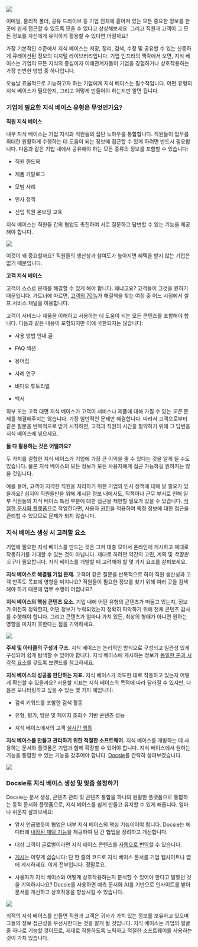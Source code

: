 ![](https://docsie-app-media.s3.amazonaws.com/image/7093/doc_ULxUK3nJlSUujhpeo/fgdkkvoukhpdltavfjsp)

이메일, 물리적 폴더, 공유 드라이브 등 기업 전체에 흩어져 있는 모든 중요한 정보를 한 곳에 쉽게 접근할 수 있도록 모을 수 있다고 상상해보세요. 그리고 직원과 고객이 그 모든 정보를 자신에게 유익하게 활용할 수 있다면 어떨까요?

가장 기본적인 수준에서 지식 베이스는 저장, 정리, 검색, 수정 및 공유할 수 있는 신중하게 큐레이션된 정보의 디지털 라이브러리입니다. 기업 인프라의 맥락에서 보면, 지식 베이스는 기업의 모든 지식의 중심이자 이해관계자들이 기업을 경험하거나 상호작용하는 가장 빈번한 방법 중 하나입니다.

오늘날 효율적으로 기능하고자 하는 기업에게 지식 베이스는 필수적입니다. 어떤 유형의 지식 베이스가 필요한지, 그리고 어떻게 만들어야 하는지만 알면 됩니다.



### 기업에 필요한 지식 베이스 유형은 무엇인가요?

**직원 지식 베이스**

내부 지식 베이스는 기업 지식과 직원들의 집단 노하우를 통합합니다. 직원들이 업무를 최대한 원활하게 수행하는 데 도움이 되는 정보에 접근할 수 있게 하려면 반드시 필요합니다. 다음과 같은 기업 내에서 공유해야 하는 모든 종류의 정보를 포함할 수 있습니다:

* 직원 핸드북

* 제품 카탈로그

* 모범 사례

* 인사 정책

* 신입 직원 온보딩 교육

지식 베이스는 직원들 간의 협업도 촉진하여 서로 질문하고 답변할 수 있는 기능을 제공해야 합니다.

![](https://docsie-app-media.s3.amazonaws.com/image/7093/doc_ULxUK3nJlSUujhpeo/smkjimvctbbblpexslsg)

이것이 왜 중요할까요? 직원들의 생산성과 참여도가 높아지면 혜택을 받지 않는 기업은 없기 때문입니다.



**고객 지식 베이스**

고객이 스스로 문제를 해결할 수 있게 해야 합니다. 왜냐고요? 고객들이 그것을 원하기 때문입니다. 가트너에 따르면, [고객의 70%](https://www.gartner.com/smarterwithgartner/rethink-customer-service-strategy-drive-self-service/)가 해결책을 찾는 여정 중 어느 시점에서 셀프 서비스 채널을 이용합니다.

고객이 서비스나 제품을 이해하고 사용하는 데 도움이 되는 모든 콘텐츠를 포함해야 합니다. 다음과 같은 내용이 포함되지만 이에 국한되지는 않습니다:

* 사용 방법 안내 글

* FAQ 섹션

* 용어집

* 사례 연구

* 비디오 튜토리얼

* 백서

외부 또는 고객 대면 지식 베이스가 고객이 서비스나 제품에 대해 가질 수 있는 *모든* 문제를 해결해주지는 않습니다. 가장 일반적인 문제만 해결합니다. 따라서 고객으로부터 같은 질문을 반복적으로 받기 시작하면, 고객과 직원의 시간을 절약하기 위해 그 답변을 지식 베이스에 넣으세요.

**둘 다 활용하는 것은 어떨까요?**

두 가지를 결합한 지식 베이스가 기업에 가장 큰 이익을 줄 수 있다는 것을 알게 될 수도 있습니다. 물론 지식 베이스의 모든 정보가 모든 사용자에게 접근 가능하길 원하지는 않을 것입니다.

예를 들어, 고객이 지각한 직원을 처리하기 위한 기업의 인사 정책에 대해 알 필요가 있을까요? 심지어 직원들만을 위해 게시된 정보 내에서도, 직책이나 근무 부서로 인해 일부 직원들의 지식 베이스 특정 부분에 대한 접근을 제한할 필요가 있을 수 있습니다. [적절한 문서화 플랫폼](https://portals.docsie.io/docsie/docsie-documentation/using-docsie/)으로 작업한다면, 사용자 [권한](https://portals.docsie.io/docsie/docsie-documentation/using-docsie/?doc=/workspace-administration/managing-and-understanding-permissions/)을 적용하여 특정 정보에 대한 접근을 관리할 수 있으므로 문제가 되지 않습니다.

 

### 지식 베이스 생성 시 고려할 요소

기업에 필요한 지식 베이스를 만드는 것은 그저 대충 모아서 온라인에 게시하고 제대로 작동하기를 기대할 수 있는 것이 아닙니다. 제대로 하려면 약간의 고민, 계획 및 *적절한 도구*가 필요합니다. 지식 베이스를 개발할 때 고려해야 할 몇 가지 요소를 살펴보세요.

**지식 베이스로 해결될 기업 문제.** 고객이 같은 질문을 반복적으로 하여 직원 생산성과 고객 만족도 목표에 영향을 미치나요? 직원들이 필요한 정보를 찾기 위해 여러 곳을 검색해야 하기 때문에 업무 수행이 어렵나요?

**지식 베이스의 핵심 콘텐츠 요소.** 기업 내에 어떤 유형의 콘텐츠가 떠돌고 있는지, 정보가 여전히 정확한지, 어떤 정보가 누락되었는지 정확히 파악하기 위해 전체 콘텐츠 감사를 수행해야 합니다. 그리고 콘텐츠가 얼마나 가치 있든, 최상의 형태가 아니면 원하는 영향을 미치지 못한다는 점을 기억하세요.

![](https://docsie-app-media.s3.amazonaws.com/image/7093/doc_ULxUK3nJlSUujhpeo/zrqneyzfqyphryogrgrz)

**주제 및 아티클의 구성과 구조.** 지식 베이스는 논리적인 방식으로 구성되고 일관성 있게 구성되어 쉽게 탐색할 수 있어야 합니다. 지식 베이스에 게시하는 정보가 [동일한 톤과 시각적 요소](https://www.docsie.io/documentation/styling_guide/)를 갖도록 브랜드를 참고하세요.

**지식 베이스의 성공을 판단하는 지표.** 지식 베이스가 의도한 대로 작동하고 있는지 어떻게 확신할 수 있을까요? 사용할 지표는 지식 베이스의 목적에 따라 달라질 수 있지만, 다음은 모니터링하고 싶을 수 있는 몇 가지 예입니다:

* 검색 키워드를 포함한 검색 활동

* 유형, 평가, 방문 및 페이지 조회수 기반 콘텐츠 성능

* 지식 베이스에서의 고객 [실시간 행동](https://www.docsie.io/gather_feedback/)

**지식 베이스를 만들고 관리하기 위한 적절한 소프트웨어.** 지식 베이스를 개발하는 데 사용하는 문서화 플랫폼은 기업과 함께 확장할 수 있어야 합니다. 지식 베이스에서 원하는 기능을 통합할 수 있는 기능을 갖추어야 합니다. [Docsie](https://portals.docsie.io/docsie/docsie-documentation/using-docsie/)를 간략히 살펴보겠습니다.

![](https://docsie-app-media.s3.amazonaws.com/image/7093/doc_ULxUK3nJlSUujhpeo/jogqsbhmvygmrsltjagl)

### Docsie로 지식 베이스 생성 및 맞춤 설정하기

Docsie는 문서 생성, 콘텐츠 관리 및 콘텐츠 통합을 하나의 원활한 플랫폼으로 통합하는 동적 문서화 플랫폼으로, 지식 베이스를 쉽게 만들고 유지할 수 있게 해줍니다. 얼마나 쉬운지 살펴보세요:

* 앞서 언급했듯이 협업은 내부 지식 베이스의 핵심 기능이어야 합니다. Docsie는 에디터에 [내장된 채팅 기능](https://www.docsie.io/markdown_editor/)을 제공하여 팀 간 협업을 장려하고 개선합니다.

* 대상 고객이 글로벌이라면 지식 베이스 콘텐츠를 [자동으로 번역](https://www.docsie.io/self-writing-documentation/)할 수 있습니다.

* [게시](https://portals.docsie.io/docsie/docsie-documentation/publish-documentation-portal/)는 이렇게 쉽습니다: 단 한 줄의 코드로 지식 베이스 문서를 기업 웹사이트나 앱에 게시하세요. 이게 전부입니다. 정말로요.

* 사용자가 지식 베이스와 어떻게 상호작용하는지 분석할 수 있어야 한다고 말했던 것을 기억하시나요? Docsie를 사용하면 예측 문서화 AI를 기반으로 인사이트를 받아 문서를 개선하고 상호작용을 향상시킬 수 있습니다.

![](https://docsie-app-media.s3.amazonaws.com/image/7093/doc_ULxUK3nJlSUujhpeo/evgertppxkcxediwezzy)

최적의 지식 베이스를 만들면 직원과 고객은 귀사가 가치 있는 정보를 보유하고 있으며 그들의 정보 접근성을 우선시한다는 것을 알게 될 것입니다. 지식 베이스는 기업의 얼굴 중 하나로 기능할 것이므로, 제대로 작동하도록 노력하고 적절한 소프트웨어를 사용하는 것이 가치 있습니다.
